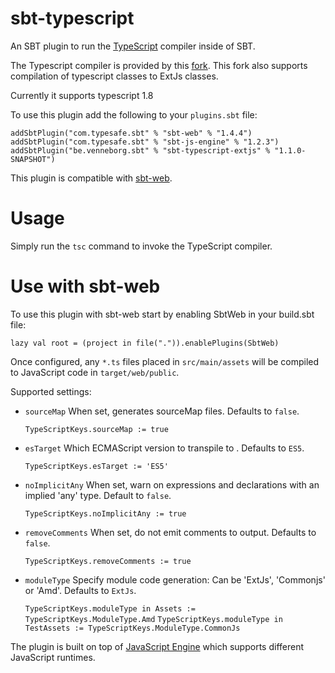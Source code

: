 sbt-typescript
================

An SBT plugin to run the [TypeScript](http://www.typescriptlang.org/) compiler inside of SBT.

The Typescript compiler is provided by this [fork](https://github.com/fabioparra/TypeScript).
This fork also supports compilation of typescript classes to ExtJs classes.

Currently it supports typescript 1.8

To use this plugin add the following to your `plugins.sbt` file:

    addSbtPlugin("com.typesafe.sbt" % "sbt-web" % "1.4.4")
    addSbtPlugin("com.typesafe.sbt" % "sbt-js-engine" % "1.2.3")
    addSbtPlugin("be.venneborg.sbt" % "sbt-typescript-extjs" % "1.1.0-SNAPSHOT")

This plugin is compatible with [sbt-web](https://github.com/sbt/sbt-web).

Usage
=====

Simply run the `tsc` command to invoke the TypeScript compiler.

Use with sbt-web
================

To use this plugin with sbt-web start by enabling SbtWeb in your build.sbt file:

    lazy val root = (project in file(".")).enablePlugins(SbtWeb)

Once configured, any `*.ts` files placed in `src/main/assets` will be compiled to JavaScript code in `target/web/public`.

Supported settings:

* `sourceMap` When set, generates sourceMap files. Defaults to `false`.

  `TypeScriptKeys.sourceMap := true`

* `esTarget` Which ECMAScript version to transpile to . Defaults to `ES5`.

  `TypeScriptKeys.esTarget := 'ES5'`

* `noImplicitAny` When set, warn on expressions and declarations with an implied 'any' type. Default to `false`.

  `TypeScriptKeys.noImplicitAny := true`

* `removeComments` When set, do not emit comments to output. Defaults to `false`.

  `TypeScriptKeys.removeComments := true`

* `moduleType` Specify module code generation: Can be 'ExtJs', 'Commonjs' or 'Amd'. Defaults to `ExtJs`.

  `TypeScriptKeys.moduleType in Assets := TypeScriptKeys.ModuleType.Amd`
  `TypeScriptKeys.moduleType in TestAssets := TypeScriptKeys.ModuleType.CommonJs`

The plugin is built on top of [JavaScript Engine](https://github.com/typesafehub/js-engine) which supports different JavaScript runtimes.

